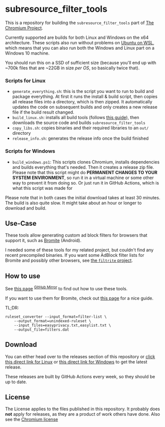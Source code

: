 # subresource_filter_tools
This is a repository for building the `subresource_filter_tools` part of [The Chromium Project](https://www.chromium.org/Home).

Currently supported are builds for both Linux and Windows on the x64 architecture. These scripts also run without problems on [Ubuntu on WSL](https://ubuntu.com/wsl), which means that you can also run both the Windows and Linux part on a Windows 10 machine.

You should run this on a SSD of sufficient size (because you'll end up with ~700k files that are ~22GB in size *per OS*, so basically twice that).

### Scripts for Linux
* `generate_everything.sh`: this is the script you want to run to build and package everything. At first it runs the install & build script, then copies all release files into a directory, which is then zipped. It automatically updates the code on subsequent builds and only creates a new release file if the build result changed. 
* `build_linux.sh`: installs all build tools (follows [this guide](https://chromium.googlesource.com/chromium/src/+/master/docs/linux/build_instructions.md)), then downloads the source code and builds `subresource_filter_tools`
* `copy_libs.sh`: copies binaries and their required libraries to an `out/` directory
* `release_info.sh`: generates the release info once the build finished

### Scripts for Windows
* `build_windows.ps1`: This scripts clones Chromium, installs dependencies and builds everything that's needed. Then it creates a release zip file. Please note that this script might do **PERMANENT CHANGES TO YOUR SYSTEM ENVIRONMENT**, so run it in a virtual machine or some other way to prevent it from doing so. Or just run it in GitHub Actions, which is what this script was made for

Please note that in both cases the initial download takes at least 30 minutes. The build is also quite slow. It might take about an hour or longer to download and build.

## Use-Case
These tools allow generating custom ad block filters for browsers that support it, such as [Bromite](https://www.bromite.org/custom-filters) (Android).

I needed some of these tools for my related project, but couldn't find any recent precompiled binaries.
If you want some AdBlock filter lists for Bromite and possibly other browsers, see [the `filtrite` project](https://github.com/xarantolus/filtrite).

## How to use
See [this page](https://chromium.googlesource.com/chromium/src.git/+/master/components/subresource_filter/FILTER_LIST_GENERATION.md) <sup>[GitHub Mirror](https://github.com/chromium/chromium/blob/master/components/subresource_filter/FILTER_LIST_GENERATION.md)</sup> to find out how to use these tools.

If you want to use them for Bromite, check out [this page](https://www.bromite.org/custom-filters) for a nice guide.

TL;DR:

	ruleset_converter --input_format=filter-list \
		--output_format=unindexed-ruleset \
		--input_files=easyprivacy.txt,easylist.txt \
		--output_file=filters.dat

## Download
You can either head over to the releases section of this repository or [click this direct link for Linux](https://github.com/xarantolus/subresource_filter_tools/releases/latest/download/subresource_filter_tools_linux-x64.zip) or [this direct link for Windows](https://github.com/xarantolus/subresource_filter_tools/releases/latest/download/subresource_filter_tools_windows-x64.zip) to get the latest release.

These releases are built by GitHub Actions every week, so they should be up to date.

## License
The License applies to the files published in this repository.
It probably does **not** apply for releases, as they are a product of work others have done.
Also see the [Chromium license](https://chromium.googlesource.com/chromium/src/+/master/LICENSE)
